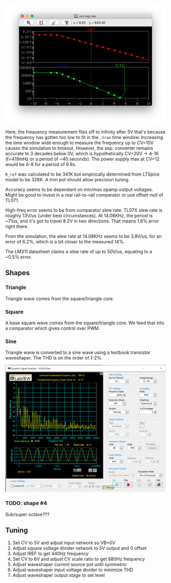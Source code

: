 

![vco response](vco.png)

Here, the frequency measurement flies off to infinity after 5V that's because the frequency has gotten too low to fit in the `.tran` time window. Increasing the time window wide enough to measure the frequency up to CV=10V causes the simulation to timeout. However, the exp. converter remains accurate to 3 decades below 0V, which is hypothetically CV=20V -> A-16 (f=419mHz or a period of \~40 seconds). The power supply max at CV=12 would be A-8 for a period of 9.8s.

`R_ref` was calculated to be 341K but empirically determined from LTSpice model to be 326K. A trim pot should allow precision tuning.

Accuracy seems to be dependant on min/max opamp output voltages. Might be good to invest in a real rail-to-rail comparator or use offset-null of TL071.

High-freq error seems to be from comparator slew rate. TL07X slew rate is roughly 13V/us (under best circumstances). At 14.08KHz, the period is \~71us, and it's got to travel 8.2V in two directions. That means 1.8% error right there.

From the simulation, the slew rate at 14.08KHz seems to be 3.8V/us, for an error of 6.2%, which is a bit closer to the measured 14%.

The LM311 datasheet claims a slew rate of up to 50V/us, equating to a \~0.5% error.

## Shapes

### Triangle

Triangle wave comes from the square/triangle core.

### Square

A base square wave comes from the square/triangle core. We feed that into a comparator which gives control over PWM.

### Sine

Triangle wave is converted to a sine wave using a textbook transistor waveshaper. The THD is on the order of 1-2%.

![waveshaper-performance](waveshaper-realsource.png)

### TODO: shape #4

Sub/super octave???

## Tuning

1. Set CV to 5V and adjust input network so VB=0V
2. Adjust square voltage divider network to 5V output and 0 offset
3. Adjust IREF to get 440Hz frequency
4. Set CV to 6V and adjust CV scale ratio to get 880Hz frequency
5. Adjust waveshaper current source pot until symmetric
6. Adjust waveshaper input voltage divider to minimize THD
7. Adjust waveshaper output stage to set level
